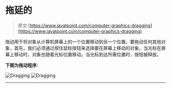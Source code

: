 # 拖延的

> 原文:[https://www.javatpoint.com/computer-graphics-dragging](https://www.javatpoint.com/computer-graphics-dragging)

拖动用于将对象从计算机屏幕上的一个位置移动到另一个位置。要拖动任何其他对象，首先，我们必须通过按住鼠标按钮来选择要在屏幕上移动的对象。当光标在屏幕上移动时，对象也随着光标位置移动。当光标到达所需位置时，按钮被释放。

**下图为拖动程序:**

![Dragging](../Images/c66c3a3e714c1f3b75d3f74c200ba71e.png)
![Dragging](../Images/3eeaa83bd88a5453ef2c0519ddc2c726.png)

* * *